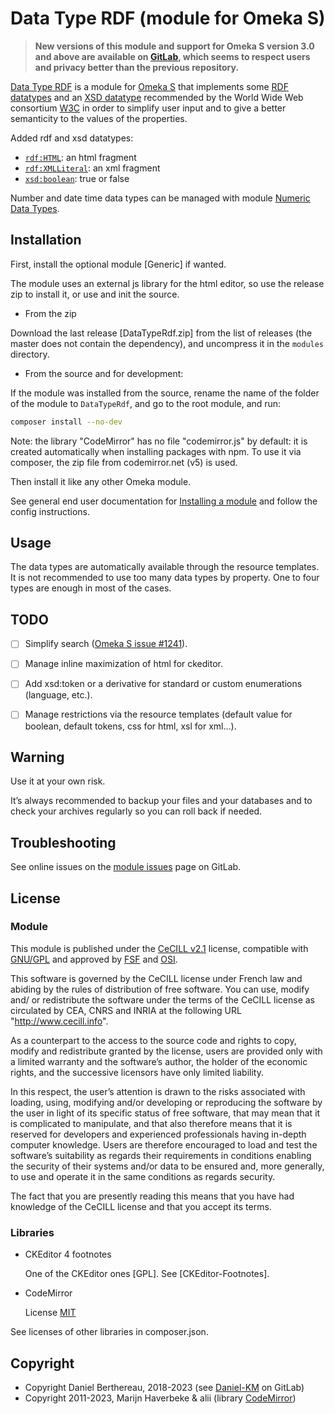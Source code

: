 Data Type RDF (module for Omeka S)
==================================

> __New versions of this module and support for Omeka S version 3.0 and above
> are available on [GitLab], which seems to respect users and privacy better
> than the previous repository.__

[Data Type RDF] is a module for [Omeka S] that implements some [RDF datatypes]
and an [XSD datatype] recommended by the World Wide Web consortium [W3C] in
order to simplify user input and to give a better semanticity to the values of
the properties.

Added rdf and xsd datatypes:
- [`rdf:HTML`](https://www.w3.org/TR/rdf11-concepts/#section-html): an html fragment
- [`rdf:XMLLiteral`](https://www.w3.org/TR/rdf11-concepts/#section-XMLLiteral): an xml fragment
- [`xsd:boolean`](https://www.w3.org/TR/xmlschema11-2/#boolean): true or false

Number and date time data types can be managed with module [Numeric Data Types].


Installation
------------

First, install the optional module [Generic] if wanted.

The module uses an external js library for the html editor, so use the release
zip to install it, or use and init the source.

* From the zip

Download the last release [DataTypeRdf.zip] from the list of releases (the master
does not contain the dependency), and uncompress it in the `modules` directory.

* From the source and for development:

If the module was installed from the source, rename the name of the folder of
the module to `DataTypeRdf`, and go to the root module, and run:

```sh
composer install --no-dev
```

Note: the library "CodeMirror" has no file "codemirror.js" by default: it is
created automatically when installing packages with npm. To use it via composer,
the zip file from codemirror.net (v5) is used.

Then install it like any other Omeka module.

See general end user documentation for [Installing a module] and follow the
config instructions.


Usage
-----

The data types are automatically available through the resource templates. It is
not recommended to use too many data types by property. One to four types are
enough in most of the cases.


TODO
----

- [ ] Simplify search ([Omeka S issue #1241]).
- [ ] Manage inline maximization of html for ckeditor.
- [ ] Add xsd:token or a derivative for standard or custom enumerations (language, etc.).
- [ ] Manage restrictions via the resource templates (default value for boolean,
  default tokens, css for html, xsl for xml…).


Warning
-------

Use it at your own risk.

It’s always recommended to backup your files and your databases and to check
your archives regularly so you can roll back if needed.


Troubleshooting
---------------

See online issues on the [module issues] page on GitLab.


License
-------

### Module

This module is published under the [CeCILL v2.1] license, compatible with
[GNU/GPL] and approved by [FSF] and [OSI].

This software is governed by the CeCILL license under French law and abiding by
the rules of distribution of free software. You can use, modify and/ or
redistribute the software under the terms of the CeCILL license as circulated by
CEA, CNRS and INRIA at the following URL "http://www.cecill.info".

As a counterpart to the access to the source code and rights to copy, modify and
redistribute granted by the license, users are provided only with a limited
warranty and the software’s author, the holder of the economic rights, and the
successive licensors have only limited liability.

In this respect, the user’s attention is drawn to the risks associated with
loading, using, modifying and/or developing or reproducing the software by the
user in light of its specific status of free software, that may mean that it is
complicated to manipulate, and that also therefore means that it is reserved for
developers and experienced professionals having in-depth computer knowledge.
Users are therefore encouraged to load and test the software’s suitability as
regards their requirements in conditions enabling the security of their systems
and/or data to be ensured and, more generally, to use and operate it in the same
conditions as regards security.

The fact that you are presently reading this means that you have had knowledge
of the CeCILL license and that you accept its terms.

### Libraries

- CKEditor 4 footnotes

  One of the CKEditor ones [GPL]. See [CKEditor-Footnotes].

- CodeMirror

  License [MIT]

See licenses of other libraries in composer.json.


Copyright
---------

* Copyright Daniel Berthereau, 2018-2023 (see [Daniel-KM] on GitLab)
* Copyright 2011-2023, Marijn Haverbeke & alii (library [CodeMirror])

[Data Type RDF]: https://gitlab.com/Daniel-KM/Omeka-S-module-DataTypeRdf
[Omeka S]: https://omeka.org/s
[Numeric Data Types]: https://github.com/omeka-s-modules/NumericDataTypes
[RDF datatypes]: https://www.w3.org/TR/rdf11-concepts/#section-Datatypes
[XSD datatype]: https://www.w3.org/TR/xmlschema11-2
[W3C]: https://www.w3.org
[Installing a module]: https://omeka.org/s/docs/user-manual/modules/#installing-modules
[Omeka S issue #1241]: https://github.com/omeka/omeka-s/issues/1241
[CKEditor Footnotes]: https://github.com/andykirk/CKEditorFootnotes
[CodeMirror]: https://codemirror.net
[module issues]: https://gitlab.com/Daniel-KM/Omeka-S-module-DataTypeRdf/-/issues
[CeCILL v2.1]: https://www.cecill.info/licences/Licence_CeCILL_V2.1-en.html
[GNU/GPL]: https://www.gnu.org/licenses/gpl-3.0.html
[FSF]: https://www.fsf.org
[OSI]: http://opensource.org
[MIT]: https://github.com/sandywalker/webui-popover/blob/master/LICENSE.txt
[GitLab]: https://gitlab.com/Daniel-KM
[Daniel-KM]: https://gitlab.com/Daniel-KM "Daniel Berthereau"
